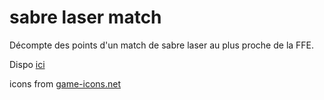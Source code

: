 # sabre laser match

Décompte des points d'un match de sabre laser au plus proche de la FFE.

Dispo [ici](https://yannickbattail.github.io/sabre-laser-match/sabre-laser-match.html)

icons from [game-icons.net](https://game-icons.net/)